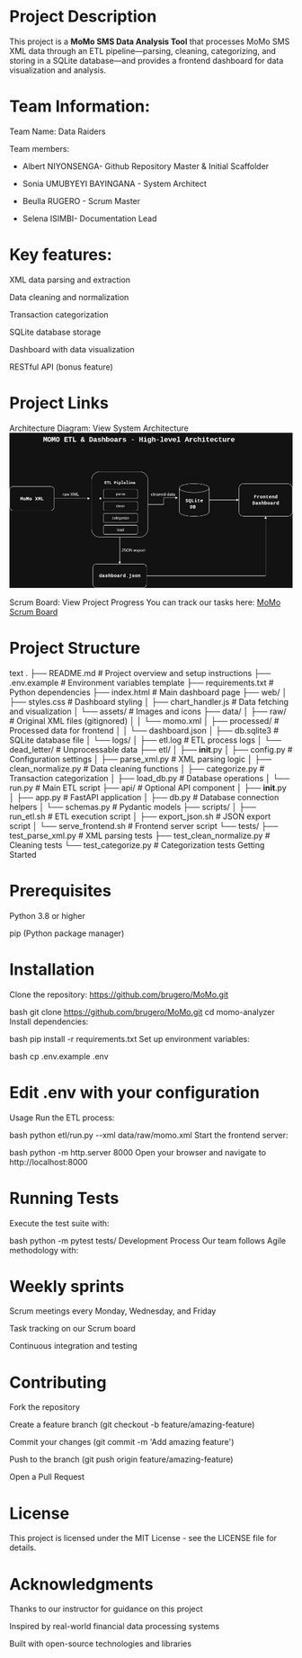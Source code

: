 # Project Description
This project is a **MoMo SMS Data Analysis Tool** that processes MoMo SMS XML data through an ETL pipeline—parsing, cleaning, categorizing, and storing in a SQLite database—and provides a frontend dashboard for data visualization and analysis.


# Team Information:
Team Name: Data Raiders

Team members:
- Albert NIYONSENGA- Github Repository Master & Initial Scaffolder 

- Sonia UMUBYEYI BAYINGANA - System Architect

- Beulla RUGERO - Scrum Master

- Selena ISIMBI- Documentation Lead

# Key features:

XML data parsing and extraction

Data cleaning and normalization

Transaction categorization

SQLite database storage

Dashboard with data visualization

RESTful API (bonus feature)

# Project Links 
Architecture Diagram: View System Architecture 
![System Architecture](docs/architecture.png)

Scrum Board: View Project Progress
You can track our tasks here: [MoMo Scrum Board](https://github.com/users/brugero/projects/2/views/1)


# Project Structure
text
.
├── README.md                         # Project overview and setup instructions
├── .env.example                      # Environment variables template
├── requirements.txt                  # Python dependencies
├── index.html                        # Main dashboard page
├── web/
│   ├── styles.css                    # Dashboard styling
│   ├── chart_handler.js              # Data fetching and visualization
│   └── assets/                       # Images and icons
├── data/
│   ├── raw/                          # Original XML files (gitignored)
│   │   └── momo.xml
│   ├── processed/                    # Processed data for frontend
│   │   └── dashboard.json
│   ├── db.sqlite3                    # SQLite database file
│   └── logs/
│       ├── etl.log                   # ETL process logs
│       └── dead_letter/              # Unprocessable data
├── etl/
│   ├── __init__.py
│   ├── config.py                     # Configuration settings
│   ├── parse_xml.py                  # XML parsing logic
│   ├── clean_normalize.py            # Data cleaning functions
│   ├── categorize.py                 # Transaction categorization
│   ├── load_db.py                    # Database operations
│   └── run.py                        # Main ETL script
├── api/                              # Optional API component
│   ├── __init__.py
│   ├── app.py                        # FastAPI application
│   ├── db.py                         # Database connection helpers
│   └── schemas.py                    # Pydantic models
├── scripts/
│   ├── run_etl.sh                    # ETL execution script
│   ├── export_json.sh                # JSON export script
│   └── serve_frontend.sh             # Frontend server script
└── tests/
    ├── test_parse_xml.py             # XML parsing tests
    ├── test_clean_normalize.py       # Cleaning tests
    └── test_categorize.py            # Categorization tests
Getting Started
# Prerequisites
Python 3.8 or higher

pip (Python package manager)

# Installation
Clone the repository: https://github.com/brugero/MoMo.git

bash
git clone https://github.com/brugero/MoMo.git
cd momo-analyzer
Install dependencies:

bash
pip install -r requirements.txt
Set up environment variables:

bash
cp .env.example .env
# Edit .env with your configuration
Usage
Run the ETL process:

bash
python etl/run.py --xml data/raw/momo.xml
Start the frontend server:

bash
python -m http.server 8000
Open your browser and navigate to http://localhost:8000

# Running Tests
Execute the test suite with:

bash
python -m pytest tests/
Development Process
Our team follows Agile methodology with:

# Weekly sprints

Scrum meetings every Monday, Wednesday, and Friday

Task tracking on our Scrum board

Continuous integration and testing

# Contributing
Fork the repository

Create a feature branch (git checkout -b feature/amazing-feature)

Commit your changes (git commit -m 'Add amazing feature')

Push to the branch (git push origin feature/amazing-feature)

Open a Pull Request

# License
This project is licensed under the MIT License - see the LICENSE file for details.

# Acknowledgments
Thanks to our instructor for guidance on this project

Inspired by real-world financial data processing systems

Built with open-source technologies and libraries
